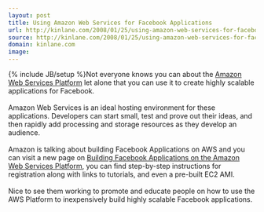 ```yaml
---
layout: post
title: Using Amazon Web Services for Facebook Applications
url: http://kinlane.com/2008/01/25/using-amazon-web-services-for-facebook-applications/
source: http://kinlane.com/2008/01/25/using-amazon-web-services-for-facebook-applications/
domain: kinlane.com
image: 
---
```

{% include JB/setup %}Not everyone knows you can about the <a href="http://www.amazon.com/gp/browse.html?node=3435361">Amazon Web Services Platform</a> let alone that you can use it to create highly scalable applications for Facebook.<br />
<br />
Amazon Web Services is an ideal hosting environment for these applications. Developers can start small, test and prove out their ideas, and then rapidly add processing and storage resources as they develop an audience.<br />
<br />
Amazon is talking about building Facebook Applications on AWS and you can visit a new page on <a href="http://www.amazon.com/gp/browse.html?node=391557011">Building Facebook Applications on the Amazon Web Services Platform</a>, you can find step-by-step instructions for registration along with links to tutorials, and even a pre-built EC2 AMI.<br />
<br />
Nice to see them working to promote and educate people on how to use the AWS Platform to inexpensively build highly scalable Facebook applications.